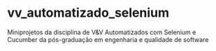 # vv_automatizado_selenium
Miniprojetos da disciplina de V&amp;V Automatizados com Selenium e Cucumber da pós-graduação em engenharia e qualidade de software
